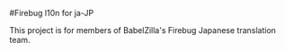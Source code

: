 #Firebug l10n for ja-JP

This project is for members of BabelZilla's Firebug Japanese translation team.

